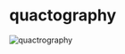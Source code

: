 # quactography

![quactrography](https://github.com/scilus/quactography/assets/2171665/cfd6da68-699f-4761-8e30-395d0d8930ec)
